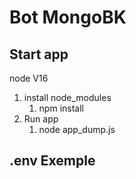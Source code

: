 # Bot MongoBK

## Start app
node V16

1) install node_modules
    1) npm install
3) Run app
    1) node app_dump.js

## .env Exemple

```sh

```
